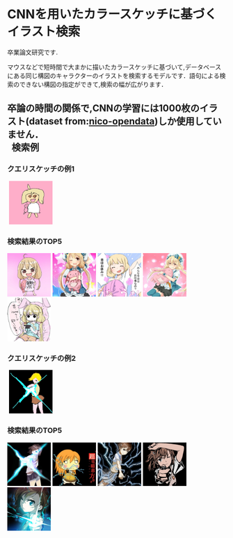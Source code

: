 CNNを用いたカラースケッチに基づくイラスト検索
======================
卒業論文研究です.  
  
マウスなどで短時間で大まかに描いたカラースケッチに基づいて,データベースにある同じ構図のキャラクターのイラストを検索するモデルです．語句による検索のできない構図の指定ができて,検索の幅が広がります．  
  
卒論の時間の関係で,CNNの学習には1000枚のイラスト(dataset from:[nico-opendata](https://nico-opendata.jp/ja/seigadata/index.html))しか使用していません．  
  
検索例
----------------

### クエリスケッチの例1
 <img src="https://github.com/La4La/Color-Sketch-Based-Illustration-Retrieval-Using-CNN/blob/master/user_query/origin_query/userquery01/01.jpg" width="100px">  
  
### 検索結果のTOP5
<img src="https://github.com/La4La/Color-Sketch-Based-Illustration-Retrieval-Using-CNN/blob/master/search/search_result/user01/01/1.67.jpg" width="100px">
<img src="https://github.com/La4La/Color-Sketch-Based-Illustration-Retrieval-Using-CNN/blob/master/search/search_result/user01/01/2.84.jpg" width="100px">
<img src="https://github.com/La4La/Color-Sketch-Based-Illustration-Retrieval-Using-CNN/blob/master/search/search_result/user01/01/3.54.jpg" width="100px">
<img src="https://github.com/La4La/Color-Sketch-Based-Illustration-Retrieval-Using-CNN/blob/master/search/search_result/user01/01/4.93.jpg" width="100px">
<img src="https://github.com/La4La/Color-Sketch-Based-Illustration-Retrieval-Using-CNN/blob/master/search/search_result/user01/01/5.10.jpg" width="100px">  
  
### クエリスケッチの例2
 <img src="https://github.com/La4La/Color-Sketch-Based-Illustration-Retrieval-Using-CNN/blob/master/user_query/origin_query/userquery25/09.png" width="100px">  
  
### 検索結果のTOP5
<img src="https://github.com/La4La/Color-Sketch-Based-Illustration-Retrieval-Using-CNN/blob/master/search/search_result/user25/09/1.451.jpg" width="100px">
<img src="https://github.com/La4La/Color-Sketch-Based-Illustration-Retrieval-Using-CNN/blob/master/search/search_result/user25/09/2.496.jpg" width="100px">
<img src="https://github.com/La4La/Color-Sketch-Based-Illustration-Retrieval-Using-CNN/blob/master/search/search_result/user25/09/3.487.jpg" width="100px">
<img src="https://github.com/La4La/Color-Sketch-Based-Illustration-Retrieval-Using-CNN/blob/master/search/search_result/user25/09/4.465.jpg" width="100px">
<img src="https://github.com/La4La/Color-Sketch-Based-Illustration-Retrieval-Using-CNN/blob/master/search/search_result/user25/09/5.468.jpg" width="100px">  
